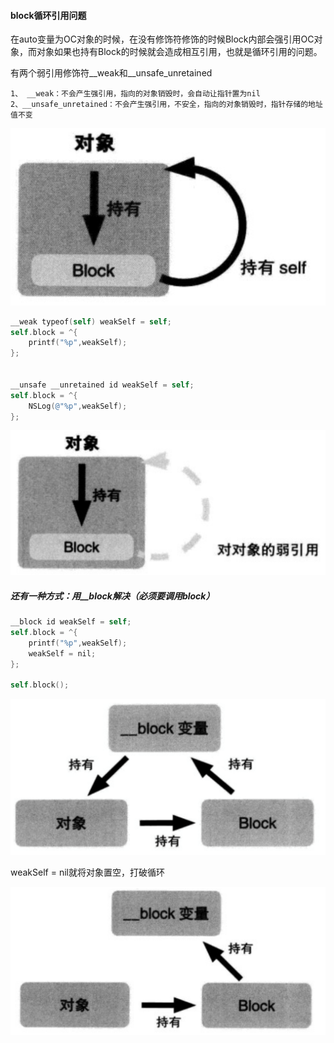 

#### block循环引用问题

在auto变量为OC对象的时候，在没有修饰符修饰的时候Block内部会强引用OC对象，而对象如果也持有Block的时候就会造成相互引用，也就是循环引用的问题。

有两个弱引用修饰符__weak和__unsafe_unretained

```
1、 __weak：不会产生强引用，指向的对象销毁时，会自动让指针置为nil
2、__unsafe_unretained：不会产生强引用，不安全，指向的对象销毁时，指针存储的地址值不变
```

![](img/block-循环引用01.png)

```objective-c
__weak typeof(self) weakSelf = self;
self.block = ^{
    printf("%p",weakSelf);
};


__unsafe __unretained id weakSelf = self;
self.block = ^{
    NSLog(@"%p",weakSelf);
};
```

![](img/block-循环引用02.png)

##### 还有一种方式：用__block解决（必须要调用block）

```objective-c
__block id weakSelf = self;
self.block = ^{
    printf("%p",weakSelf);
    weakSelf = nil;
};

self.block();
```

![](img/block-循环引用03.png)



weakSelf = nil就将对象置空，打破循环

![](img/block-循环引用04.png)